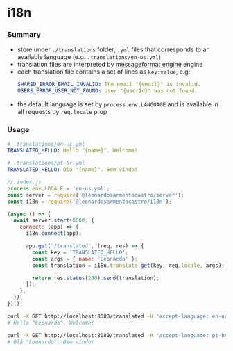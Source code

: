 # i18n

### Summary

- store under `./translations` folder, `.yml` files that corresponds to an available language (e.g. `.translations/en-us.yml`)
- translation files are interpreted by [messageformat engine](https://github.com/messageformat/messageformat) engine
- each translation file contains a set of lines as `key:value`, e.g:
  ```yml
  SHARED_ERROR_EMAIL_INVALID: The email "{email}" is invalid.
  USERS_ERROR_USER_NOT_FOUND: User "{userId}" was not found.
  ```
- the default language is set by `process.env.LANGUAGE` and is available in all requests by `req.locale` prop


### Usage

  ```yml
  # .translations/en-us.yml
  TRANSLATED_HELLO: Hello "{name}". Welcome!
  ```

  ```yml
  # .translations/pt-br.yml
  TRANSLATED_HELLO: Olá "{name}". Bem vindo!
  ```

  ```js
  // index.js
  process.env.LOCALE = 'en-us.yml';
  const server = require('@leonardosarmentocastro/server');
  const i18n = require('@leonardosarmentocastro/i18n');

  (async () => {
    await server.start(8080, {
      connect: (app) => {
        i18n.connect(app);

        app.get('/translated', (req, res) => {
          const key = 'TRANSLATED_HELLO';
          const args = { name: 'Leonardo' };
          const translation = i18n.translate.get(key, req.locale, args);

          return res.status(200).send(translation);
        });
      },
    });
  })();
  ```

  ```sh
  curl -X GET http://localhost:8080/translated -H 'accept-language: en-us'
  # Hello "Leonardo". Welcome!

  curl -X GET http://localhost:8080/translated -H 'accept-language: pt-br'
  # Olá "Leonardo". Bem vindo!
  ```
